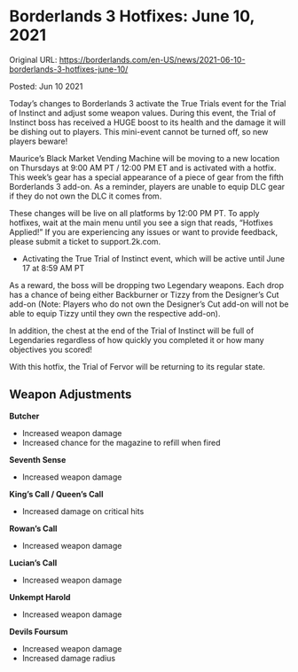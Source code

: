 Borderlands 3 Hotfixes: June 10, 2021
=====================================

Original URL: https://borderlands.com/en-US/news/2021-06-10-borderlands-3-hotfixes-june-10/

Posted: Jun 10 2021

Today’s changes to Borderlands 3 activate the True Trials event for the Trial of Instinct and adjust some weapon values. During this event, the Trial of Instinct boss has received a HUGE boost to its health and the damage it will be dishing out to players. This mini-event cannot be turned off, so new players beware!

Maurice’s Black Market Vending Machine will be moving to a new location on Thursdays at 9:00 AM PT / 12:00 PM ET and is activated with a hotfix. This week’s gear has a special appearance of a piece of gear from the fifth Borderlands 3 add-on. As a reminder, players are unable to equip DLC gear if they do not own the DLC it comes from.

These changes will be live on all platforms by 12:00 PM PT. To apply hotfixes, wait at the main menu until you see a sign that reads, “Hotfixes Applied!” If you are experiencing any issues or want to provide feedback, please submit a ticket to support.2k.com.

- Activating the True Trial of Instinct event, which will be active until June 17 at 8:59 AM PT

As a reward, the boss will be dropping two Legendary weapons. Each drop has a chance of being either Backburner or Tizzy from the Designer’s Cut add-on (Note: Players who do not own the Designer’s Cut add-on will not be able to equip Tizzy until they own the respective add-on).

In addition, the chest at the end of the Trial of Instinct will be full of Legendaries regardless of how quickly you completed it or how many objectives you scored!

With this hotfix, the Trial of Fervor will be returning to its regular state.

Weapon Adjustments
------------------

**Butcher**

- Increased weapon damage
- Increased chance for the magazine to refill when fired

**Seventh Sense**

- Increased weapon damage

**King’s Call / Queen’s Call**

- Increased damage on critical hits

**Rowan’s Call**

- Increased weapon damage

**Lucian’s Call**

- Increased weapon damage

**Unkempt Harold**

- Increased weapon damage

**Devils Foursum**

- Increased weapon damage
- Increased damage radius

